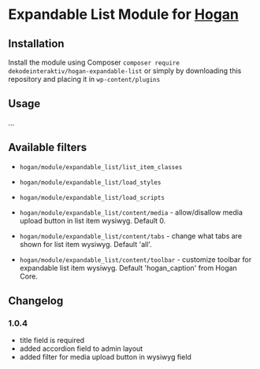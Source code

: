 # Expandable List Module for [Hogan](https://github.com/dekodeinteraktiv/hogan-core)

## Installation
Install the module using Composer `composer require dekodeinteraktiv/hogan-expandable-list` or simply by downloading this repository and placing it in `wp-content/plugins`

## Usage
…

## Available filters

- `hogan/module/expandable_list/list_item_classes`
- `hogan/module/expandable_list/load_styles`
- `hogan/module/expandable_list/load_scripts`

- `hogan/module/expandable_list/content/media` - allow/disallow media upload button in list item wysiwyg. Default 0.
- `hogan/module/expandable_list/content/tabs` - change what tabs are shown for list item wysiwyg. Default 'all'.
- `hogan/module/expandable_list/content/toolbar` - customize toolbar for expandable list item wysiwyg. Default 'hogan_caption' from Hogan Core.

## Changelog
### 1.0.4
- title field is required
- added accordion field to admin layout
- added filter for media upload button in wysiwyg field
